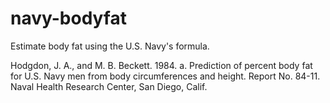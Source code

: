 # navy-bodyfat
Estimate body fat using the U.S. Navy's formula.

Hodgdon, J. A., and M. B. Beckett. 1984. a. Prediction of percent body fat for U.S. Navy men from body circumferences and height. Report No. 84-11. Naval Health Research Center, San Diego, Calif.
